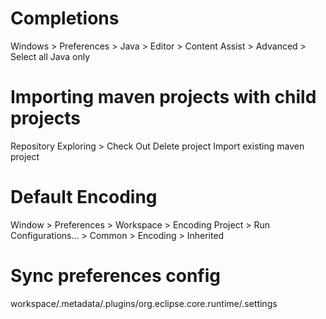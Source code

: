 # Completions

Windows > Preferences > Java > Editor > Content Assist > Advanced > Select all Java only

# Importing maven projects with child projects

Repository Exploring > Check Out
Delete project
Import existing maven project

# Default Encoding

Window > Preferences > Workspace > Encoding
Project > Run Configurations... > Common > Encoding > Inherited

# Sync preferences config

workspace/.metadata/.plugins/org.eclipse.core.runtime/.settings

